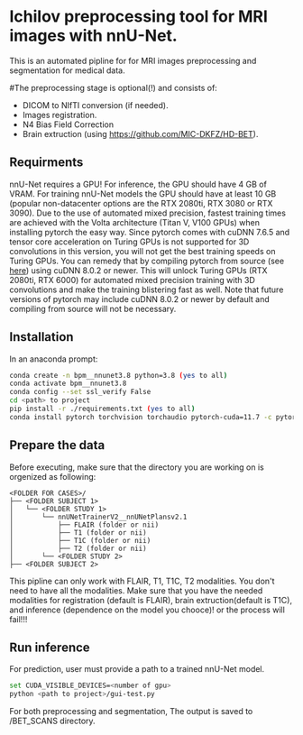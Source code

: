 # Ichilov preprocessing tool for MRI images with nnU-Net.
This is an automated pipline for for MRI images preprocessing and segmentation for medical data.

#The preprocessing stage is optional(!) and consists of:
- DICOM to NIfTI conversion (if needed).
- Images registration.
- N4 Bias Field Correction
- Brain extruction (using https://github.com/MIC-DKFZ/HD-BET).

## Requirments
nnU-Net requires a GPU! For inference, the GPU should have 4 GB of VRAM. For training nnU-Net models the GPU should have at 
least 10 GB (popular non-datacenter options are the RTX 2080ti, RTX 3080 or RTX 3090). Due to the use of automated mixed 
precision, fastest training times are achieved with the Volta architecture (Titan V, V100 GPUs) when installing pytorch 
the easy way. Since pytorch comes with cuDNN 7.6.5 and tensor core acceleration on Turing GPUs is not supported for 3D 
convolutions in this version, you will not get the best training speeds on Turing GPUs. You can remedy that by compiling pytorch from source 
(see [here](https://github.com/pytorch/pytorch#from-source)) using cuDNN 8.0.2 or newer. This will unlock Turing GPUs 
(RTX 2080ti, RTX 6000) for automated mixed precision training with 3D convolutions and make the training blistering 
fast as well. Note that future versions of pytorch may include cuDNN 8.0.2 or newer by default and 
compiling from source will not be necessary.

## Installation
In an anaconda prompt:
```bash
conda create -n bpm__nnunet3.8 python=3.8 (yes to all)
conda activate bpm__nnunet3.8
conda config --set ssl_verify False
cd <path> to project
pip install -r ./requirements.txt (yes to all)
conda install pytorch torchvision torchaudio pytorch-cuda=11.7 -c pytorch -c nvidia (yes to all)
```

## Prepare the data
Before executing, make sure that the directory you are working on is orgenized as following:

    <FOLDER FOR CASES>/
    ├── <FOLDER SUBJECT 1>
    │   └── <FOLDER STUDY 1>
    │       └── nnUNetTrainerV2__nnUNetPlansv2.1
    │           ├── FLAIR (folder or nii)
    │           ├── T1 (folder or nii)
    │           ├── T1C (folder or nii)
    │           ├── T2 (folder or nii)
    │       └── <FOLDER STUDY 2>
    ├── <FOLDER SUBJECT 2>

This pipline can only work with FLAIR, T1, T1C, T2 modalities. You don't need to have all the modalities. 
Make sure that you have the needed modalities for 
registration (default is FLAIR), brain extruction(default is T1C), and inference (dependence on the model you chooce)! 
or the process will fail!!!

## Run inference
For prediction, user must provide a path to a trained nnU-Net model.

```bash
set CUDA_VISIBLE_DEVICES=<number of gpu>
python <path to project>/gui-test.py 
```

For both preprocessing and segmentation, The output is saved to <path to original cases>/BET_SCANS directory.
